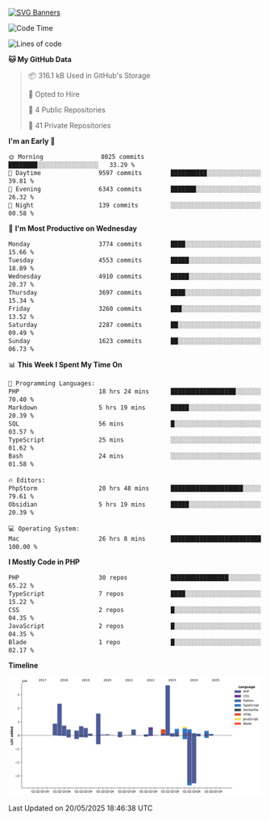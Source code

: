 [![SVG Banners](https://svg-banners.vercel.app/api?type=glitch&text1=Gere_Lajos%F0%9F%92%BB&width=800&height=400)](https://github.com/Akshay090/svg-banners)

<!--START_SECTION:waka-->
![Code Time](http://img.shields.io/badge/Code%20Time-2%2C474%20hrs%201%20min-blue)

![Lines of code](https://img.shields.io/badge/From%20Hello%20World%20I%27ve%20Written-15.4%20million%20lines%20of%20code-blue)

**🐱 My GitHub Data** 

> 📦 316.1 kB Used in GitHub's Storage 
 > 
> 💼 Opted to Hire
 > 
> 📜 4 Public Repositories 
 > 
> 🔑 41 Private Repositories 
 > 
**I'm an Early 🐤** 

```text
🌞 Morning                8025 commits        ████████░░░░░░░░░░░░░░░░░   33.29 % 
🌆 Daytime                9597 commits        ██████████░░░░░░░░░░░░░░░   39.81 % 
🌃 Evening                6343 commits        ███████░░░░░░░░░░░░░░░░░░   26.32 % 
🌙 Night                  139 commits         ░░░░░░░░░░░░░░░░░░░░░░░░░   00.58 % 
```
📅 **I'm Most Productive on Wednesday** 

```text
Monday                   3774 commits        ████░░░░░░░░░░░░░░░░░░░░░   15.66 % 
Tuesday                  4553 commits        █████░░░░░░░░░░░░░░░░░░░░   18.89 % 
Wednesday                4910 commits        █████░░░░░░░░░░░░░░░░░░░░   20.37 % 
Thursday                 3697 commits        ████░░░░░░░░░░░░░░░░░░░░░   15.34 % 
Friday                   3260 commits        ███░░░░░░░░░░░░░░░░░░░░░░   13.52 % 
Saturday                 2287 commits        ██░░░░░░░░░░░░░░░░░░░░░░░   09.49 % 
Sunday                   1623 commits        ██░░░░░░░░░░░░░░░░░░░░░░░   06.73 % 
```


📊 **This Week I Spent My Time On** 

```text
💬 Programming Languages: 
PHP                      18 hrs 24 mins      ██████████████████░░░░░░░   70.40 % 
Markdown                 5 hrs 19 mins       █████░░░░░░░░░░░░░░░░░░░░   20.39 % 
SQL                      56 mins             █░░░░░░░░░░░░░░░░░░░░░░░░   03.57 % 
TypeScript               25 mins             ░░░░░░░░░░░░░░░░░░░░░░░░░   01.62 % 
Bash                     24 mins             ░░░░░░░░░░░░░░░░░░░░░░░░░   01.58 % 

🔥 Editors: 
PhpStorm                 20 hrs 48 mins      ████████████████████░░░░░   79.61 % 
Obsidian                 5 hrs 19 mins       █████░░░░░░░░░░░░░░░░░░░░   20.39 % 

💻 Operating System: 
Mac                      26 hrs 8 mins       █████████████████████████   100.00 % 
```

**I Mostly Code in PHP** 

```text
PHP                      30 repos            ████████████████░░░░░░░░░   65.22 % 
TypeScript               7 repos             ████░░░░░░░░░░░░░░░░░░░░░   15.22 % 
CSS                      2 repos             █░░░░░░░░░░░░░░░░░░░░░░░░   04.35 % 
JavaScript               2 repos             █░░░░░░░░░░░░░░░░░░░░░░░░   04.35 % 
Blade                    1 repo              █░░░░░░░░░░░░░░░░░░░░░░░░   02.17 % 
```



**Timeline**

![Lines of Code chart](https://raw.githubusercontent.com/gere-lajos/gere-lajos/main/assets/bar_graph.png)


 Last Updated on 20/05/2025 18:46:38 UTC
<!--END_SECTION:waka-->
